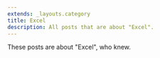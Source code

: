 ```yaml
---
extends: _layouts.category
title: Excel
description: All posts that are about "Excel".
---
```

          
These posts are about "Excel", who knew.
          